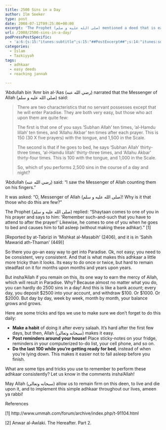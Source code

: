 ```yaml
---
title: 2500 Sins in a Day
author: Ilm Seeker
type: post
date: 2008-07-12T09:25:06+00:00
excerpt: 'The Prophet (صلى الله عليه و سلم) mentioned a deed that is easy, and, if done, will result in you entering Paradise! But, he also said, despite being easy, most people will not perform this deed. What is this thing he mentioned?  How do we do it?  And why will most people not be able to do it?'
url: /2008/2500-sins-in-a-day/
podPressPostSpecific:
  - 'a:6:{s:15:"itunes:subtitle";s:15:"##PostExcerpt##";s:14:"itunes:summary";s:15:"##PostExcerpt##";s:15:"itunes:keywords";s:17:"##WordPressCats##";s:13:"itunes:author";s:10:"##Global##";s:15:"itunes:explicit";s:2:"No";s:12:"itunes:block";s:2:"No";}'
categories:
  - Islam
  - Tazkiyyah
tags:
  - adhkaar
  - easy deeds
  - reaching jannah

---
```

&#8216;Abdullah bin &#8216;Amr bin al-&#8216;Aas (رضي الله عنه‏) narrated that the Messenger of Allah (صلى الله عليه و سلم) said:

> There are two characteristics that no servant possesses except that he will enter Paradise. They are both very easy, but those who act upon them are quite few:
> 
> The first is that one of you says &#8216;Subhan Allah&#8217; ten times, &#8216;al-Hamdu lillah&#8217; ten times, and &#8216;Allahu Akbar&#8217; ten times after each prayer. This is 150 (30 X five prayers) with the tongue, and 1,500 in the Scale.
> 
> The second is that if he goes to bed, he says &#8216;Subhan Allah&#8217; thirty-three times, &#8216;al-Hamdu lillah&#8217; thirty-three times, and &#8216;Allahu Akbar&#8217; thirty-four times. This is 100 with the tongue, and 1,000 in the Scale.
> 
> So, which of you performs 2,500 sins in the course of a day and night? 

&#8216;Abdullah (رضي الله عنه‏) said: &#8220;I saw the Messenger of Allah counting them on his fingers.&#8221;

It was asked: &#8220;O, Messenger of Allah (صلى الله عليه و سلم)! Why is it that those who do this are few?&#8221;

The Prophet (صلى الله عليه و سلم) replied: &#8220;Shaytaan comes to one of you in his prayer and says to him: &#8216;Remember such-and-such that you have to attend to after the prayer!&#8217; Likewise, he comes to one of you when he goes to bed and causes him to fall asleep (without making these adhkar).&#8221; [1]

[Reported by at-Tabrizi in &#8216;Mishkat al-Masabih&#8217; (2406), and it is in &#8216;Sahih Mawarid ath-Thaman&#8217; (449)]

So there you go&#8211;an easy way to get into Paradise. Ok, not easy; you need to be consistent, very consistent. And that is what makes this adhkaar a little more tricky than it looks. Its easy to do once or twice, but hard to remain steadfast on it for months upon months and years upon years.

But insha&#8217;Allah if you remain on this, its one way to earn the mercy of Allah, which will result in Paradise. Why? Because almost no matter what you do, you can hardly do 2500 sins in a day! And this is like a bank acount; every day, you deposit $2500 into your account, and withdraw $100. Or $1000. Or $2000. But day by day, week by week, month by month, your balance grows and grows.

Here are some tricks and tips we use to make sure we don&#8217;t forget to do this daily:

  * **Make a habit** of doing it after every salaah. It&#8217;s hard after the first few days, but then, Allah (سبحانه وتعالى) makes it easy.
  * **Post reminders around your house!** Place sticky-notes on your fridge, reminders in your computerized to-do list, your cell phone, and so on.
  * **Do the last 100 while you&#8217;re getting ready for bed**, instead of when you&#8217;re lying down. This makes it easier not to fall asleep before you finish.

What are some tips and tricks you use to remember to perform these adhkaar consistently? Let us know in the comments insha&#8217;Allah!

May Allah (سبحانه وتعالى) allow us to remain firm on this deen, to live and die upon it, and to implement this simple adhkaar throughout our lives, ameen ya rabbi!

<div id="referencesTitle">
  References
</div>

<p class="reference">
  [1] http://www.ummah.com/forum/archive/index.php/t-91104.html
</p>

<p class="reference">
  [2] Anwar al-Awlaki. The Hereafter. Part 2.
</p>